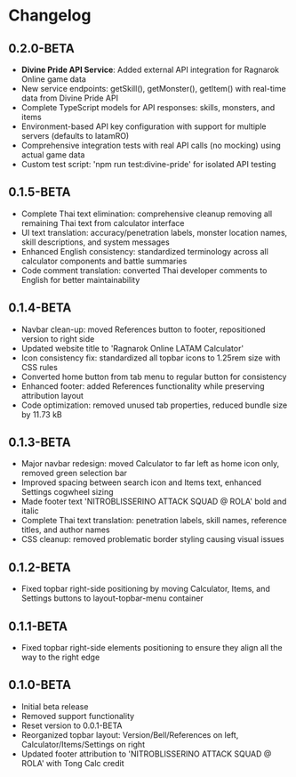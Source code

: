 # Changelog

## 0.2.0-BETA

- **Divine Pride API Service**: Added external API integration for Ragnarok Online game data
- New service endpoints: getSkill(), getMonster(), getItem() with real-time data from Divine Pride API
- Complete TypeScript models for API responses: skills, monsters, and items
- Environment-based API key configuration with support for multiple servers (defaults to latamRO)
- Comprehensive integration tests with real API calls (no mocking) using actual game data
- Custom test script: 'npm run test:divine-pride' for isolated API testing

## 0.1.5-BETA

- Complete Thai text elimination: comprehensive cleanup removing all remaining Thai text from calculator interface
- UI text translation: accuracy/penetration labels, monster location names, skill descriptions, and system messages
- Enhanced English consistency: standardized terminology across all calculator components and battle summaries
- Code comment translation: converted Thai developer comments to English for better maintainability

## 0.1.4-BETA

- Navbar clean-up: moved References button to footer, repositioned version to right side
- Updated website title to 'Ragnarok Online LATAM Calculator'
- Icon consistency fix: standardized all topbar icons to 1.25rem size with CSS rules
- Converted home button from tab menu to regular button for consistency
- Enhanced footer: added References functionality while preserving attribution layout
- Code optimization: removed unused tab properties, reduced bundle size by 11.73 kB

## 0.1.3-BETA

- Major navbar redesign: moved Calculator to far left as home icon only, removed green selection bar
- Improved spacing between search icon and Items text, enhanced Settings cogwheel sizing
- Made footer text 'NITROBLISSERINO ATTACK SQUAD @ ROLA' bold and italic
- Complete Thai text translation: penetration labels, skill names, reference titles, and author names
- CSS cleanup: removed problematic border styling causing visual issues

## 0.1.2-BETA

- Fixed topbar right-side positioning by moving Calculator, Items, and Settings buttons to layout-topbar-menu container

## 0.1.1-BETA

- Fixed topbar right-side elements positioning to ensure they align all the way to the right edge

## 0.1.0-BETA

- Initial beta release
- Removed support functionality
- Reset version to 0.0.1-BETA
- Reorganized topbar layout: Version/Bell/References on left, Calculator/Items/Settings on right
- Updated footer attribution to 'NITROBLISSERINO ATTACK SQUAD @ ROLA' with Tong Calc credit